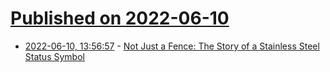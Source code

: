 # [Published on 2022-06-10](index.md)

* [2022-06-10, 13:56:57](https://news.ycombinator.com/item?id=31694283) - [Not Just a Fence: The Story of a Stainless Steel Status Symbol](https://www.nytimes.com/2022/06/10/realestate/nyc-asian-fence-status.html)
